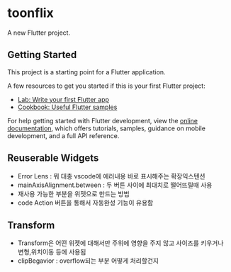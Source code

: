 # toonflix

A new Flutter project.

## Getting Started

This project is a starting point for a Flutter application.

A few resources to get you started if this is your first Flutter project:

- [Lab: Write your first Flutter app](https://docs.flutter.dev/get-started/codelab)
- [Cookbook: Useful Flutter samples](https://docs.flutter.dev/cookbook)

For help getting started with Flutter development, view the
[online documentation](https://docs.flutter.dev/), which offers tutorials,
samples, guidance on mobile development, and a full API reference.


## Reuserable Widgets
- Error Lens : 뭐 대충 vscode에 에러내용 바로 표시해주는 확장익스텐션
- mainAxisAlignment.between : 두 버튼 사이에 최대치로 떨어뜨릴때 사용
- 재사용 가능한 부분을 위젯으로 만드는 방법
- code Action 버튼을 통해서 자동완성 기능이 유용함

## Transform
- Transform은 어떤 위젯에 대해서만 주위에 영향을 주지 않고 사이즈를 키우거나 변형,위치이동 등에 사용됨
- clipBegavior : overflow되는 부분 어떻게 처리할건지

